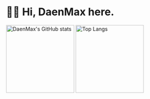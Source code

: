 # 👋🏻 Hi, DaenMax here.


<img src="https://github-readme-stats-one-bice.vercel.app/api?username=daenmax&show_icons=true&include_all_commits=true&role=OWNER,ORGANIZATION_MEMBER" alt="DaenMax's GitHub stats" height="185px" />

<img src="https://github-readme-stats.vercel.app/api/top-langs/?username=daenmax&layout=compact" alt="Top Langs" height="185px" />
